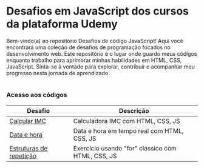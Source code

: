 # Desafios em JavaScript dos cursos da plataforma Udemy

Bem-vindo(a) ao repositório Desafios de código JavaScript! Aqui você encontrará uma coleção de desafios de programação focados no desenvolvimento web. Este repositório é o lugar onde guardo meus códigos enquanto trabalho para aprimorar minhas habilidades em HTML, CSS, JavaScript. Sinta-se à vontade para explorar, contribuir e acompanhar meu progresso nesta jornada de aprendizado.

#
### Acesso aos códigos

| Desafio | Descrição |
| -------------- | --------- |
| [Calcular IMC](https://github.com/izabelydev/javascript-aulas/tree/main/25-exerc-imc) | Calculadora IMC com HTML, CSS, JS |
| [Data e hora](https://github.com/izabelydev/javascript-aulas/tree/main/27-objeto-date) | Data e hora em tempo real com HTML, CSS, JS |
| [Estruturas de repetição](https://github.com/izabelydev/javascript-aulas/tree/main/32-estrutura-repeticao) | Exercício usando "for" clássico com HTML, CSS, JS |
